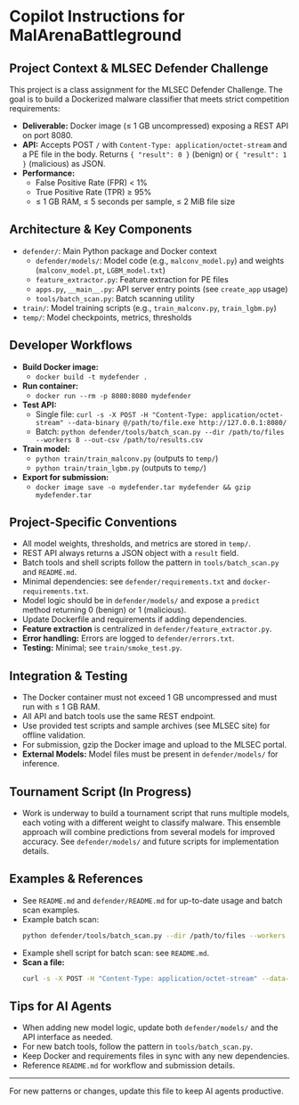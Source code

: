 # Copilot Instructions for MalArenaBattleground

## Project Context & MLSEC Defender Challenge
This project is a class assignment for the MLSEC Defender Challenge. The goal is to build a Dockerized malware classifier that meets strict competition requirements:

- **Deliverable:** Docker image (≤ 1 GB uncompressed) exposing a REST API on port 8080.
- **API:** Accepts POST `/` with `Content-Type: application/octet-stream` and a PE file in the body. Returns `{ "result": 0 }` (benign) or `{ "result": 1 }` (malicious) as JSON.
- **Performance:**
  - False Positive Rate (FPR) < 1%
  - True Positive Rate (TPR) ≥ 95%
  - ≤ 1 GB RAM, ≤ 5 seconds per sample, ≤ 2 MiB file size

## Architecture & Key Components
- `defender/`: Main Python package and Docker context
  - `defender/models/`: Model code (e.g., `malconv_model.py`) and weights (`malconv_model.pt`, `LGBM_model.txt`)
  - `feature_extractor.py`: Feature extraction for PE files
  - `apps.py`, `__main__.py`: API server entry points (see `create_app` usage)
  - `tools/batch_scan.py`: Batch scanning utility
- `train/`: Model training scripts (e.g., `train_malconv.py`, `train_lgbm.py`)
- `temp/`: Model checkpoints, metrics, thresholds

## Developer Workflows
- **Build Docker image:**
  - `docker build -t mydefender .`
- **Run container:**
  - `docker run --rm -p 8080:8080 mydefender`
- **Test API:**
  - Single file: `curl -s -X POST -H "Content-Type: application/octet-stream" --data-binary @/path/to/file.exe http://127.0.0.1:8080/`
  - Batch: `python defender/tools/batch_scan.py --dir /path/to/files --workers 8 --out-csv /path/to/results.csv`
- **Train model:**
  - `python train/train_malconv.py` (outputs to `temp/`)
  - `python train/train_lgbm.py` (outputs to `temp/`)
- **Export for submission:**
  - `docker image save -o mydefender.tar mydefender && gzip mydefender.tar`

## Project-Specific Conventions
- All model weights, thresholds, and metrics are stored in `temp/`.
- REST API always returns a JSON object with a `result` field.
- Batch tools and shell scripts follow the pattern in `tools/batch_scan.py` and `README.md`.
- Minimal dependencies: see `defender/requirements.txt` and `docker-requirements.txt`.
- Model logic should be in `defender/models/` and expose a `predict` method returning 0 (benign) or 1 (malicious).
- Update Dockerfile and requirements if adding dependencies.
- **Feature extraction** is centralized in `defender/feature_extractor.py`.
- **Error handling:** Errors are logged to `defender/errors.txt`.
- **Testing:** Minimal; see `train/smoke_test.py`.

## Integration & Testing
- The Docker container must not exceed 1 GB uncompressed and must run with ≤ 1 GB RAM.
- All API and batch tools use the same REST endpoint.
- Use provided test scripts and sample archives (see MLSEC site) for offline validation.
- For submission, gzip the Docker image and upload to the MLSEC portal.
- **External Models:** Model files must be present in `defender/models/` for inference.

## Tournament Script (In Progress)
- Work is underway to build a tournament script that runs multiple models, each voting with a different weight to classify malware. This ensemble approach will combine predictions from several models for improved accuracy. See `defender/models/` and future scripts for implementation details.

## Examples & References
- See `README.md` and `defender/README.md` for up-to-date usage and batch scan examples.
- Example batch scan:
  ```sh
  python defender/tools/batch_scan.py --dir /path/to/files --workers 8 --out-csv /path/to/results.csv
  ```
- Example shell script for batch scan: see `README.md`.
- **Scan a file:**
  ```sh
  curl -s -X POST -H "Content-Type: application/octet-stream" --data-binary @/path/to/file.exe http://127.0.0.1:8080/
  ```

## Tips for AI Agents
- When adding new model logic, update both `defender/models/` and the API interface as needed.
- For new batch tools, follow the pattern in `tools/batch_scan.py`.
- Keep Docker and requirements files in sync with any new dependencies.
- Reference `README.md` for workflow and submission details.

---
For new patterns or changes, update this file to keep AI agents productive.
